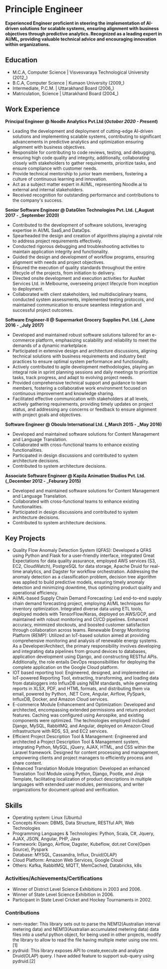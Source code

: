 # Principle Engineer
**Experienced Engineer proficient in steering the implementation of AI-driven solutions for scalable systems, ensuring alignment with business objectives through predictive analytics. Recognized as a leading expert in AI/ML, providing valuable technical advice and encouraging innovation within organizations.**


## Education								       		
- M.C.A, Computer Science	| Visvesvaraya Technological University (2012_)	 			        		
- B.C.A, Computer Science | Kumaon University (2009_)
- Intermediate, P.C.M. | Uttarakhand Board (2006_)
- Matriculation, Science | Uttarakhand Board (2004_)

## Work Experience
**Principal Engineer @ Noodle Analytics Pvt.Ltd (_October 2020 - Present_)**
- Leading the development and deployment of cutting-edge AI-driven solutions and implementing scalable systems, contributing to significant advancements in predictive analytics and optimization  ensuring alignment with business objectives.
- Responsible for contributing to code reviews, testing, and debugging, ensuring high code quality and integrity, additionally, collaborating closely with stakeholders to gather requirements, prioritize tasks, and ensure compliance with customer needs.
- Provide technical mentorship to junior team members, fostering a culture of continuous learning and innovation.
- Act as a subject matter expert in AI/ML, representing Noodle.ai to external and internal stakeholders.
- Received recognition for outstanding performance and contributions to the company's success.


**Senior Software Engineer @ DataGlen Technologies Pvt. Ltd. (_August 2017 - _September 2020)**
- Contributed to the development of software solutions, leveraging expertise in AI/ML SaaS,and DataOps.
- Spearheaded the design and creation of algorithms playing a pivotal role to address project requirements effectively.
- Conducted rigorous debugging and troubleshooting activities to maintain application integrity and functionality.
- Guided the design and development of workflow programs, ensuring alignment with needs and project objectives.
- Ensured the execution of quality standards throughout the entire lifecycle of the projects, from initiation to delivery.
- Directed onsite development and execution activities for AusNet Services Ltd. in Melbourne, overseeing project lifecycle from inception to deployment.
- Collaborated with client stakeholders, led multidisciplinary teams, conducted system assessments, implemented testing protocols, and maintained communication to ensure seamless integration and successful project outcomes.


**Software Engineer-II @ Supermarket Grocery Supplies Pvt. Ltd. (_June 2016 - _July 2017)**
- Developed and maintained robust software solutions tailored for an e-commerce platform, emphasizing scalability and reliability to meet the demands of a dynamic marketplace.
- Participated in extensive design and architecture discussions, aligning technical solutions with business requirements and industry best practices to ensure optimal system performance and functionality.
- Actively contributed to agile development methodologies, playing an integral role in sprint planning sessions and daily meetings to prioritize tasks, track progress, and adapt to evolving project needs.
- Provided comprehensive technical support and guidance to team members, fostering a collaborative work environment focused on continuous improvement and knowledge sharing.
- Facilitated effective communication with stakeholders at all levels, actively gathering requirements, providing timely updates on project status, and addressing any concerns or feedback to ensure alignment with project goals and objectives.


**Software Engineer @ Oboulo International Ltd. (_March 2015 - _May 2016)**
- Developed and maintained software solutions for Content Management and Language Translation. 
- Collaborated with cross-functional teams to enhance existing functionalities.
- Participated in design discussions and contributed to system architecture decisions.
- Contributed to system architecture decisions.


**Associate Software Engineer @ Kapila Animation Studios Pvt. Ltd. (_December 2012 - _Feburary 2015)**
- Developed and maintained software solutions for Content Management and Language Translation. 
- Collaborated with cross-functional teams to enhance existing functionalities.
- Participated in design discussions and contributed to system architecture decisions.
- Contributed to system architecture decisions.


## Key Projects 
- Quality Flow Anomaly Detection System (QFAS): Developed a QFAS using Python and Flask for a user-friendly interface, integrated Great Expectations for data quality assurance, employed AWS services (S3, EC2, CloudWatch), PostgreSQL for data storage, Apache Druid for real-time analytics, and Dagster for workflow orchestration. Addressing the anomaly detection as a classification problem, decision tree algorithm was applied to build predictive models, ensuring timely anomaly detection and minimizing downtime, thus optimizing product quality and operational efficiency.
- AI/ML-based Supply Chain Demand Forecasting: Led end-to-end supply chain demand forecasting project, employing AI/ML techniques for inventory optimization. Integrated diverse data using ETL tools, deployed models with TensorFlow/Keras, deployed on AWS/GCP, and maintained with robust monitoring and CI/CD pipelines. Enhanced accuracy, minimized stockouts, and boosted customer satisfaction through collaboration across teams.
Renewable Energy Monitoring Platform (REMP): Utilized an IoT-based solution aimed at providing comprehensive monitoring and analysis of renewable energy systems. As a Developer/Architect, the primary responsibility involves developing and integrating data pipelines from ground devices to databases, application development using Django, and constructing RESTful APIs. Additionally, the role entails DevOps responsibilities for deploying the complete application on the Google Cloud platform.
- IOT based reporting tool: Engineered, designed, and implemented an IoT-powered Reporting Tool, extracting, transforming, and loading data from dataloggers into InfluxDB using NEM standards, while generating reports in XLSX, PDF, and HTML formats, and distributing them via email, powered by Python, .NET Core, Angular, Airflow, PySpark, InfluxDB, Docker, and Amazon Cloud services.
- E-commerce Module Enhancement and Optimization: Developed and architected, encompassing extended permissions and return product features. Caching was configured using Aerospike, and existing components were optimized. The technologies employed included Django, MySQL, RabbitMQ, and Angular, deployed on Amazon Cloud infrastructure with RDS, S3, and EC2 services.
- Efficient Project Description Tool & Management: Engineered and architected a Project Description Tool & Management system, integrating Python, MySQL, jQuery, AJAX, HTML, and CSS within the Laravel framework. Designed for content processing and management, empowering clients and project managers to efficiently process and share content.
- Enhanced Translation Module Integration: Developed an enhanced Translation Tool Module using Python, Django, Pootle, and Jinja Template, facilitating localization of product descriptions in multiple languages with extended user modules, permissions, and writer organizations for document upload and verification.   


## Skills
- Operating system: Linux (Ubuntu)
- Concepts Known: DBMS, Data Structure, RESTful API, Web Technologies
- Programming Languages & Technologies: Python, Scala, C#, Jquery, AJAX, JSON, Angular, PHP, Java
- Framework: Django, Airflow, Dagster, Kubeflow, dot.net Core(Open Source), Pyspark
- Database: MYSQL, Cassandra, Influx, Druid(OLAP)
- Cloud Platform: Amazon Web Services, Google Cloud
- Others: Kafka, RabbitMQ, MQTT, MemCached, Databricks, k8s


### Activities/Achievements/Certifications
- Winner of District Level Science Exhibitions in 2003 and 2006.
- Winner of State Level Science Exhibition in 2006.
- Participant in State Level Cricket and Hockey Tournaments in 2002.


### Contributions
- nem-reader: This library sets out to parse the NEM12(Australian interval metering data) and NEM13(Australian accumulated metering data) data files into a useful python object, for being used in other projects, modify the library to allow to read the file having multiple meter using one nmi.[1]     
- pydruid: This library exposes API to create,execute and analyze Druid(OLAP) query. I have added feature to support sub-query using pydruid.[2]